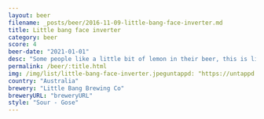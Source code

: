 ```yaml
---
layout: beer
filename: _posts/beer/2016-11-09-little-bang-face-inverter.md
title: Little bang face inverter
category: beer
score: 4
beer-date: "2021-01-01"
desc: "Some people like a little bit of lemon in their beer, this is like someone put a little bit of beer in a glass of lemon. As a beer lover, it’s not really to my taste"
permalink: /beer/:title.html
img: /img/list/little-bang-face-inverter.jpeguntappd: "https://untappd.com/b/little-bang-brewing-co-face-inverter/3530025"
country: "Australia"
brewery: "Little Bang Brewing Co"
breweryURL: "breweryURL"
style: "Sour - Gose"
---
```

